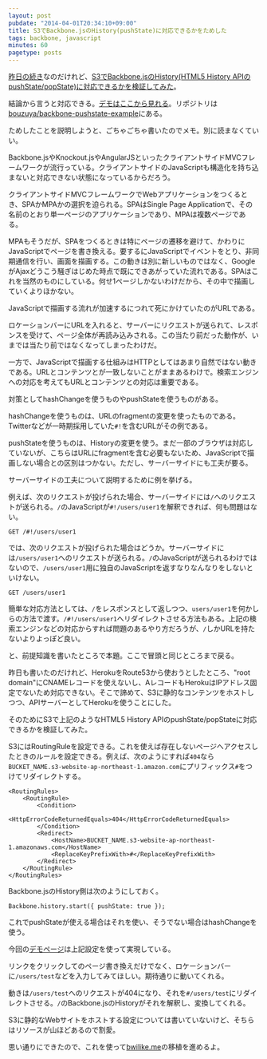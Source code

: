```yaml
---
layout: post
pubdate: "2014-04-01T20:34:10+09:00"
title: S3でBackbone.jsのHistory(pushState)に対応できるかをためした
tags: backbone, javascript
minutes: 60
pagetype: posts
---
```

[昨日の続き](http://blog.bouzuya.net/2014/03/31/diary/)なのだけれど、[S3でBackbone.jsのHistory(HTML5 History APIのpushState/popState)に対応できるかを検証してみた][bouzuya/backbone-pushstate-example]。

結論から言うと対応できる。[デモはここから見れる](http://backbone-pushstate-example.s3-website-ap-northeast-1.amazonaws.com/)。リポジトリは[bouzuya/backbone-pushstate-example][]にある。

ためしたことを説明しようと、ごちゃごちゃ書いたのでメモ。別に読まなくていい。

Backbone.jsやKnockout.jsやAngularJSといったクライアントサイドMVCフレームワークが流行っている。クライアントサイドのJavaScriptも構造化を持ち込まないと対応できない状態になっているからだろう。

クライアントサイドMVCフレームワークでWebアプリケーションをつくるとき、SPAかMPAかの選択を迫られる。SPAはSingle Page Applicationで、その名前のとおり単一ページのアプリケーションであり、MPAは複数ページである。

MPAもそうだが、SPAをつくるときは特にページの遷移を避けて、かわりにJavaScriptでページを書き換える。要するにJavaScriptでイベントをとり、非同期通信を行い、画面を描画する。この動きは別に新しいものではなく、GoogleがAjaxどうこう騒ぎはじめた時点で既にできあがっていた流れである。SPAはこれを当然のものにしている。何せ1ページしかないわけだから、その中で描画していくよりほかない。

JavaScriptで描画する流れが加速するにつれて死にかけていたのがURLである。

ロケーションバーにURLを入れると、サーバーにリクエストが送られて、レスポンスを受けて、ページ全体が再読み込みされる。この当たり前だった動作が、いまでは当たり前ではなくなってしまったわけだ。

一方で、JavaScriptで描画する仕組みはHTTPとしてはあまり自然ではない動きである。URLとコンテンツとが一致しないことがままあるわけで。検索エンジンへの対応を考えてもURLとコンテンツとの対応は重要である。

対策としてhashChangeを使うものやpushStateを使うものがある。

hashChangeを使うものは、URLのfragmentの変更を使ったものである。Twitterなどが一時期採用していた`#!`を含むURLがその例である。

pushStateを使うものは、Historyの変更を使う。まだ一部のブラウザは対応していないが、こちらはURLにfragmentを含む必要もないため、JavaScriptで描画しない場合との区別はつかない。ただし、サーバーサイドにも工夫が要る。

サーバーサイドの工夫について説明するために例を挙げる。

例えば、次のリクエストが投げられた場合、サーバーサイドには`/`へのリクエストが送られる。`/`のJavaScriptが`#!/users/user1`を解釈できれば、何も問題はない。

    GET /#!/users/user1

では、次のリクエストが投げられた場合はどうか。サーバーサイドには`/users/user1`へのリクエストが送られる。`/`のJavaScriptが送られるわけではないので、`/users/user1`用に独自のJavaScriptを返すなりなんなりをしないといけない。

    GET /users/user1

簡単な対応方法としては、`/`をレスポンスとして返しつつ、`users/user1`を何かしらの方法で渡す。`/#!/users/user1`へリダイレクトさせる方法もある。上記の検索エンジンなどの対応からすれば問題のあるやり方だろうが、`/`しかURLを持たないよりよっぽど良い。

と、前提知識を書いたところで本題。ここで冒頭と同じところまで戻る。

昨日も書いたのだけれど、HerokuをRoute53から使おうとしたところ、"root domain"にCNAMEレコードを使えないし、AレコードもHerokuはIPアドレス固定でないため対応できない。そこで諦めて、S3に静的なコンテンツをホストしつつ、APIサーバーとしてHerokuを使うことにした。

そのためにS3で上記のようなHTML5 History APIのpushState/popStateに対応できるかを検証してみた。

S3にはRoutingRuleを設定できる。これを使えば存在しないページへアクセスしたときのルールを設定できる。例えば、次のようにすれば`404`なら`BUCKET_NAME.s3-website-ap-northeast-1.amazon.com`にプリフィックス`#`をつけてリダイレクトする。

    <RoutingRules>
        <RoutingRule>
            <Condition>
                <HttpErrorCodeReturnedEquals>404</HttpErrorCodeReturnedEquals>
            </Condition>
            <Redirect>
                <HostName>BUCKET_NAME.s3-website-ap-northeast-1.amazonaws.com</HostName>
                <ReplaceKeyPrefixWith>#</ReplaceKeyPrefixWith>
            </Redirect>
        </RoutingRule>
    </RoutingRules>


Backbone.jsのHistory側は次のようにしておく。

    Backbone.history.start({ pushState: true });

これでpushStateが使える場合はそれを使い、そうでない場合はhashChangeを使う。

今回の[デモページ](http://backbone-pushstate-example.s3-website-ap-northeast-1.amazonaws.com/)は上記設定を使って実現している。

リンクをクリックしてのページ書き換えだけでなく、ロケーションバーに`/users/test`などを入力してみてほしい。期待通りに動いてくれる。

動きは`/users/test`へのリクエストが404になり、それを`#/users/test`にリダイレクトさせる。`/`のBackbone.jsのHistoryがそれを解釈し、変換してくれる。

S3に静的なWebサイトをホストする設定については書いていないけど、そちらはリソースが山ほどあるので割愛。

思い通りにできたので、これを使って[bwilike.me](http://bwilike.me/)の移植を進めるよ。

[bouzuya/backbone-pushstate-example]: https://github.com/bouzuya/backbone-pushstate-example
